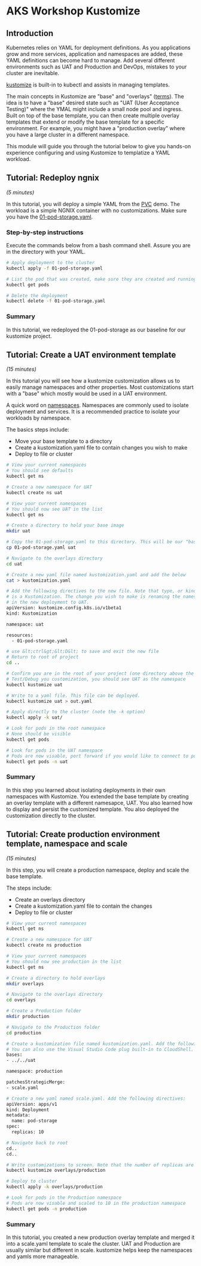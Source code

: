 # AKS Workshop Kustomize

## Introduction

Kubernetes relies on YAML for deployment definitions. As you applications grow and more services, application and namespaces are added, these YAML definitions can become hard to manage. Add several different environments such as UAT and Production and DevOps, mistakes to your cluster are inevitable. 

[kustomize](https://kustomize.io/#overview) is built-in to kubectl and assists in managing templates.

The main concepts in Kustomize are "base" and "overlays" ([terms](https://kubectl.docs.kubernetes.io/references/kustomize/glossary/)). The idea is to have a "base" desired state such as "UAT (User Acceptance Testing)" where the YMAL might include a small node pool and ingress. Built on top of the base template, you can then create multiple overlay templates that extend or modify the base template for a specific environment. For example, you might have a "production overlay" where you have a large cluster in a different namespace.

This module will guide you through the tutorial below to give you hands-on experience configuring and using Kustomize to templatize a YAML workload.

## Tutorial: Redeploy ngnix

_(5 minutes)_

In this tutorial, you will deploy a simple YAML from the [PVC](././storage/readme.md) demo. The workload is a simple NGNIX container with no customizations. Make sure you have the [01-pod-storage.yaml](././storage/01-pod-storage.yaml).

### Step-by-step instructions

Execute the commands below from a bash command shell. Assure you are in the directory with your YAML.

```bash
# Apply deployment to the cluster
kubectl apply -f 01-pod-storage.yaml

# List the pod that was created, make sure they are created and running
kubectl get pods

# Delete the deployment
kubectl delete -f 01-pod-storage.yaml
```

### Summary

In this tutorial, we redeployed the 01-pod-storage as our baseline for our kustomize project.

## Tutorial: Create a UAT environment template

_(15 minutes)_

In this tutorial you will see how a kustomize customization allows us to easily manage namespaces and other properties. Most customizations start with a "base" which mostly would be used in a UAT environment.

A quick word on [namespaces](https://kubernetes.io/docs/concepts/overview/working-with-objects/namespaces/). Namespaces are commonly used to isolate deployment and services. It is a recommended practice to isolate your workloads by namespace.

The basics steps include:

- Move your base template to a directory
- Create a kustomization.yaml file to contain changes you wish to make
- Deploy to file or cluster

```bash
# View your current namespaces
# You should see defaults
kubectl get ns

# Create a new namespace for UAT
kubectl create ns uat

# View your current namespaces
# You should now see UAT in the list
kubectl get ns

# Create a directory to hold your base image
mkdir uat

# Copy the 01-pod-storage.yaml to this directory. This will be our "base"
cp 01-pod-storage.yaml uat

# Navigate to the overlays directory
cd uat

# Create a new yaml file named kustomization.yaml and add the below
cat > kustomization.yaml

# Add the following directives to the new file. Note that type, or kind,
# is a Kustomization. The change you wish to make is renaming the namespace
# in the new deployment to UAT.
apiVersion: kustomize.config.k8s.io/v1beta1
kind: Kustomization

namespace: uat

resources:
  - 01-pod-storage.yaml

# use &lt;ctrl&gt;&lt;D&lt; to save and exit the new file
# Return to root of project
cd ..

# Confirm you are in the root of your project (one directory above the UAT folder)
# Test/Debug you customization, you should see UAT as the namespace
kubectl kustomize uat

# Write to a yaml file. This file can be deployed.
kubectl kustomize uat > out.yaml

# Apply directly to the cluster (note the -k option)
kubectl apply -k uat/

# Look for pods in the root namespace
# None should be visible
kubectl get pods

# Look for pods in the UAT namespace
# Pods are now visable, port forward if you would like to connect to pods
kubectl get pods -n uat
```

### Summary

In this step you learned about isolating deployments in their own namespaces with Kustomize. You extended the base template by creating an overlay template with a different namesapce, UAT. You also learned how to display and persist the customized template. You also deployed the customization directly to the cluster.

## Tutorial: Create production environment template, namespace and scale

_(15 minutes)_

In this step, you will create a production namespace, deploy and scale the base template.

The steps include:

- Create an overlays directory
- Create a kustomization.yaml file to contain the changes
- Deploy to file or cluster

```bash
# View your current namespaces
kubectl get ns

# Create a new namespace for UAT
kubectl create ns production

# View your current namespaces
# You should now see production in the list
kubectl get ns

# Create a directory to hold overlays
mkdir overlays

# Navigate to the overlays directory
cd overlays

# Create a Production folder
mkdir production

# Navigate to the Production folder
cd production

# Create a kustomization file named kustomization.yaml. Add the following directives to it:
# You can also use the Visual Studio Code plug built-in to CloudShell. Simply type: "Code ."
bases:
- ../../uat

namespace: production

patchesStrategicMerge:
- scale.yaml

# Create a new yaml named scale.yaml. Add the following directives:
apiVersion: apps/v1
kind: Deployment
metadata:
  name: pod-storage
spec:
  replicas: 10

# Navigate back to root
cd..
cd..

# Write customizations to screen. Note that the number of replicas are 10 and the namespace is production.
kubectl kustomize overlays/production

# Deploy to cluster
kubectl apply -k overlays/production

# Look for pods in the Production namespace
# Pods are now visable and scaled to 10 in the production namespace
kubectl get pods -n production
```

### Summary

In this tutorial, you created a new production overlay template and merged it into a scale.yaml template to scale the cluster. UAT and Production are usually similar but different in scale. kustomize helps keep the namespaces and yamls more manageable.
